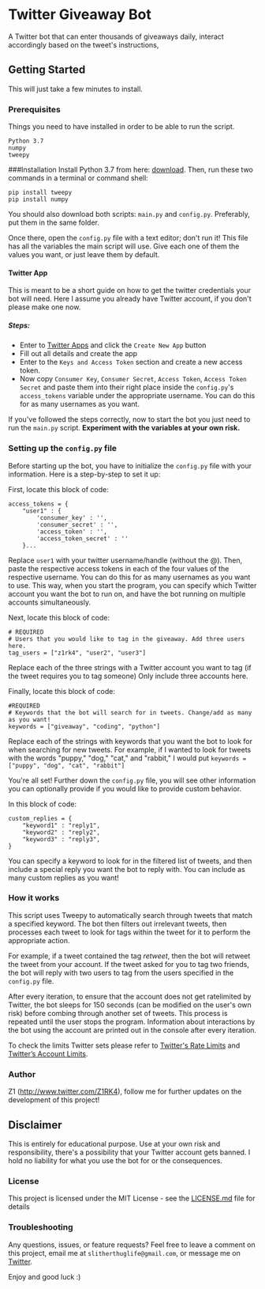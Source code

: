 # Twitter Giveaway Bot

A Twitter bot that can enter thousands of giveaways daily, interact accordingly based on the tweet's instructions, 

## Getting Started

This will just take a few minutes to install.

### Prerequisites

Things you need to have installed in order to be able to run the script.

```
Python 3.7
numpy
tweepy
```
###Installation
Install Python 3.7 from here: [download](https://www.python.org/downloads/). Then, run these two commands in a terminal or command shell:
```
pip install tweepy
pip install numpy
```
You should also download both scripts: ``main.py`` and ``config.py``. Preferably, put them in the same folder.

Once there, open the ``config.py`` file with a text editor; don't run it!
This file has all the variables the main script will use. Give each one of them the values you want, or just leave them by default.

#### Twitter App
This is meant to be a short guide on how to get the twitter credentials your bot will need. Here I assume you already have Twitter account, if you don't please make one now. 
##### Steps: 
* Enter to [Twitter Apps](https://apps.twitter.com/) and click the `Create New App` button
* Fill out all details and create the app
* Enter to the ``Keys and Access Token`` section and create a new access token. 
* Now copy ``Consumer Key``, ``Consumer Secret``, ``Access Token``, ``Access Token Secret`` and paste them into their right place inside
the ``config.py``'s ``access_tokens`` variable under the appropriate username. You can do this for as many usernames as you want.

If you've followed the steps correctly, now to start the bot you just need to run the ``main.py`` script. **Experiment with the variables at your own risk.**

### Setting up the ```config.py``` file
Before starting up the bot, you have to initialize the ```config.py``` file with your information. Here is a step-by-step to set it up:

First, locate this block of code:
```
access_tokens = {
    "user1" : {
        'consumer_key' : '', 
        'consumer_secret' : '', 
        'access_token' : '', 
        'access_token_secret' : ''
    }...
 ```
Replace ```user1``` with your twitter username/handle (without the @). Then, paste the respective access tokens in each of the four values of the respective username. You can do this for as many usernames as you want to use. This way, when you start the program, you can specify which Twitter account you want the bot to run on, and have the bot running on multiple accounts simultaneously.

Next, locate this block of code:
```
# REQUIRED
# Users that you would like to tag in the giveaway. Add three users here.
tag_users = ["z1rk4", "user2", "user3"]
```
Replace each of the three strings with a Twitter account you want to tag (if the tweet requires you to tag someone) Only include three accounts here.

Finally, locate this block of code:
```
#REQUIRED
# Keywords that the bot will search for in tweets. Change/add as many as you want!
keywords = ["giveaway", "coding", "python"]
```
Replace each of the strings with keywords that you want the bot to look for when searching for new tweets. For example, if I wanted to look for tweets with the words "puppy," "dog," "cat," and "rabbit," I would put ```keywords = ["puppy", "dog", "cat", "rabbit"]```

You're all set! Further down the ```config.py``` file, you will see other information you can optionally provide if you would like to provide custom behavior.

In this block of code:
```
custom_replies = {
    "keyword1" : "reply1",
    "keyword2" : "reply2",
    "keyword3" : "reply3",
}
```
You can specify a keyword to look for in the filtered list of tweets, and then include a special reply you want the bot to reply with. You can include as many custom replies as you want!

### How it works
This script uses Tweepy to automatically search through tweets that match a specified keyword. The bot then filters out irrelevant tweets, then processes each tweet to look for tags within the tweet for it to perform the appropriate action.

For example, if a tweet contained the tag *retweet*, then the bot will retweet the tweet from your account.
If the tweet asked for you to tag two friends, the bot will reply with two users to tag from the users specified in the ```config.py``` file.

After every iteration, to ensure that the account does not get ratelimited by Twitter, the bot sleeps for 150 seconds (can be modified on the user's own risk) before combing through another set of tweets. This process is repeated until the user stops the program. Information about interactions by the bot using the account are printed out in the console after every iteration.

To check the limits Twitter sets please refer to [Twitter's Rate Limits](https://dev.twitter.com/rest/public/rate-limits) and [Twitter’s Account Limits](https://support.twitter.com/articles/344781).

### Author
Z1 (http://www.twitter.com/Z1RK4), follow me for further updates on the development of this project!

## Disclaimer

This is entirely for educational purpose. Use at your own risk and responsibility, there's a possibility that your Twitter account gets banned. I hold no liability for what you use the bot for or the consequences.

### License
This project is licensed under the MIT License - see the [LICENSE.md](LICENSE.md) file for details

### Troubleshooting
Any questions, issues, or feature requests? Feel free to leave a comment on this project, email me at ```slitherthuglife@gmail.com```, or message me on [Twitter](https://www.twitter.com/Z1RK4).

Enjoy and good luck :)
